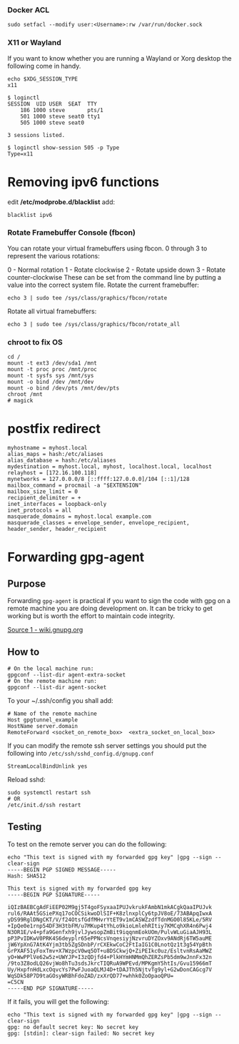 ### Docker ACL

```
sudo setfacl --modify user:<Username>:rw /var/run/docker.sock
```

### X11 or Wayland


If you want to know whether you are running a Wayland or Xorg desktop the following come in handy.

```
echo $XDG_SESSION_TYPE
x11
```

```
$ loginctl
SESSION  UID USER  SEAT  TTY
    186 1000 steve       pts/1
    501 1000 steve seat0 tty1
    505 1000 steve seat0

3 sessions listed.

$ loginctl show-session 505 -p Type
Type=x11
```

# Removing ipv6 functions

edit **/etc/modprobe.d/blacklist**
add:
```
blacklist ipv6
```

### Rotate Framebuffer Console (fbcon)

You can rotate your virtual framebuffers using fbcon. 0 through 3 to represent the various rotations:

0 - Normal rotation
1 - Rotate clockwise
2 - Rotate upside down
3 - Rotate counter-clockwise
These can be set from the command line by putting a value into the correct system file. Rotate the current framebuffer:

```
echo 3 | sudo tee /sys/class/graphics/fbcon/rotate
```

Rotate all virtual framebuffers:

```
echo 3 | sudo tee /sys/class/graphics/fbcon/rotate_all
```



### chroot to fix OS

```
cd /
mount -t ext3 /dev/sda1 /mnt
mount -t proc proc /mnt/proc
mount -t sysfs sys /mnt/sys
mount -o bind /dev /mnt/dev
mount -o bind /dev/pts /mnt/dev/pts
chroot /mnt
# magick
```

# postfix redirect

```
myhostname = myhost.local
alias_maps = hash:/etc/aliases
alias_database = hash:/etc/aliases
mydestination = myhost.local, myhost, localhost.local, localhost
relayhost = [172.16.100.118]
mynetworks = 127.0.0.0/8 [::ffff:127.0.0.0]/104 [::1]/128
mailbox_command = procmail -a "$EXTENSION"
mailbox_size_limit = 0
recipient_delimiter = +
inet_interfaces = loopback-only
inet_protocols = all
masquerade_domains = myhost.local example.com
masquerade_classes = envelope_sender, envelope_recipient, header_sender, header_recipient
```

# Forwarding gpg-agent

## Purpose

Forwarding `gpg-agent` is practical if you want to sign the code with gpg on a remote machine you are doing development on.
It can be tricky to get working but is worth the effort to maintain code integrity.

[Source 1 - wiki.gnupg.org](https://wiki.gnupg.org/AgentForwarding)

## How to

```
# On the local machine run:
gpgconf --list-dir agent-extra-socket
# On the remote machine run:
gpgconf --list-dir agent-socket
```

To your ~/.ssh/config you shall add:

```
# Name of the remote machine
Host gpgtunnel_example
HostName server.domain 
RemoteForward <socket_on_remote_box>  <extra_socket_on_local_box>
```

If you can modify the remote ssh server settings you should put the following into `/etc/ssh/sshd_config.d/gnupg.conf`

```
StreamLocalBindUnlink yes
```

Reload sshd:

```
sudo systemctl restart ssh
# OR
/etc/init.d/ssh restart
```

## Testing

To test on the remote server you can do the following:

```
echo "This text is signed with my forwarded gpg key" |gpg --sign --clear-sign
-----BEGIN PGP SIGNED MESSAGE-----
Hash: SHA512

This text is signed with my forwarded gpg key
-----BEGIN PGP SIGNATURE-----

iQIzBAEBCgAdFiEEP02M9gj5T4goFSyxaaIPUJvkrukFAmbN1mkACgkQaaIPUJvk
rul6/RAAt5GSiePXq17oCOCSikwoDlSIF+K8zlnxplCy6tpJV8oE/73ABApqIwxA
yDS99RglDNgCKT/V/f24OtsfGdfMHvrYtET9v1mCASWZzdfTdnMGO0l85KLe/5RV
+IpQe0e1rnp54DF3H3tbFM/u7MKup4tYhLo9kioLmlehRItiy7KMCqhXR4n6Pwj4
N3OR1E/v4+pfa9Genfxh9jvlJywsopZmBit9iqqnmEokUOm/PulvWLuGiaAJH93L
pP3PvIDKwV0PRK4S6deyplr65ePPNcsVnqesiyjNzvruDYZOxv9ANdRj6TW5auME
jW6YpXnG7AtK4Yjm3tb5ZgSDnbP/rCXEkwCoC2FtIaIG1C0LnotQz1t3g54YpBth
GrPXAF51yFoxTmv+X7WzpcV0wq5OT+u8DSCkwjQ+ZiPEIkc0uz/EsltvnRsAaMWZ
yO+WwPPlVe62w5z+UWYJP+I3zQDjfd4+PlkHYmHNMmQhZERZsPb5dm9wJnnFx32n
/9to3Z8odLQ26vjWo8hTu3sdsJkrcTIQRuA9WPEvd/MPKgmY5htIs/Gvu15966mT
Uy/HxpfnHdLxcOqvcYs7PwFJuoaQLMJ4D+tDAJTh5NjtvTg9yl+G2wDonCAGcg7V
WqSDk58P7D9taGOsyWRBhFdoZAD/zxXrQD77+whhk0ZoOpaoQPU=
=C5CN
-----END PGP SIGNATURE-----
```

If it fails, you will get the following:

```
echo "This text is signed with my forwarded gpg key" |gpg --sign --clear-sign
gpg: no default secret key: No secret key
gpg: [stdin]: clear-sign failed: No secret key
```
